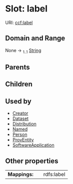 
# Slot: label



URI: [ccf:label](http://purl.org/ccf/label)


## Domain and Range

None &#8594;  <sub>1..1</sub> [String](types/String.md)

## Parents


## Children


## Used by

 * [Creator](Creator.md)
 * [Dataset](Dataset.md)
 * [Distribution](Distribution.md)
 * [Named](Named.md)
 * [Person](Person.md)
 * [ProvEntity](ProvEntity.md)
 * [SoftwareApplication](SoftwareApplication.md)

## Other properties

|  |  |  |
| --- | --- | --- |
| **Mappings:** | | rdfs:label |